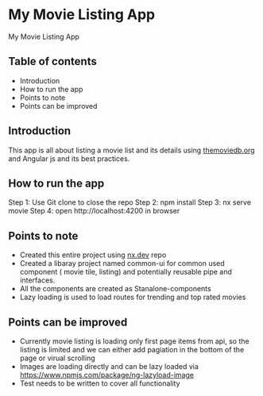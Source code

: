 # My Movie Listing App
My Movie Listing App


## Table of contents

- Introduction
- How to run the app
- Points to note
- Points can be improved

## Introduction

This app is all about listing a movie list and its details using [themoviedb.org](https://developers.themoviedb.org/3/getting-started/introduction) and Angular js and its best practices.

## How to run the app

Step 1: Use Git clone to close the repo 
Step 2: npm install
Step 3: nx serve movie
Step 4: open http://localhost:4200 in browser

## Points to note

- Created this entire project using [nx.dev](https://nx.dev) repo
- Created a libaray project named common-ui for common used component ( movie tile,  listing) and potentially reusable pipe and interfaces. 
- All the components are created as Stanalone-components 
- Lazy loading is used to load routes for trending and top rated movies

## Points can be improved

- Currently movie listing is loading only first page items from api, so the listing is limited and we can either add pagiation in the bottom of the page or virual scrolling 
- Images are loading directly and can be lazy loaded via https://www.npmjs.com/package/ng-lazyload-image
- Test needs to be written to cover all functionality 

